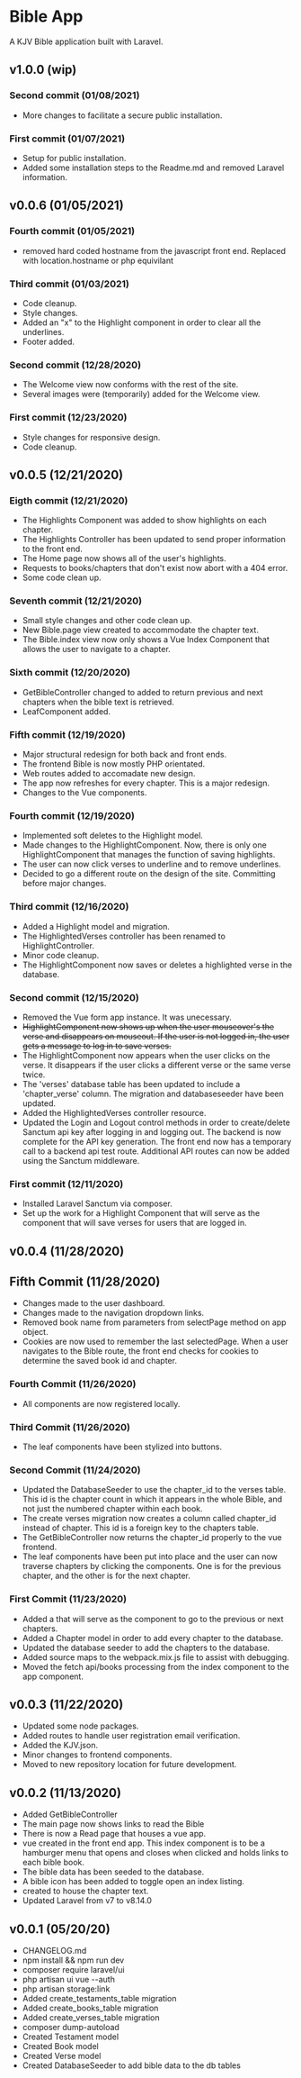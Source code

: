 # Bible App
A KJV Bible application built with Laravel.
## v1.0.0 (wip)
### Second commit (01/08/2021)
* More changes to facilitate a secure public installation.

### First commit (01/07/2021)
* Setup for public installation.
* Added some installation steps to the Readme.md and removed Laravel information.

## v0.0.6 (01/05/2021)
### Fourth commit (01/05/2021) 
* removed hard coded hostname from the javascript front end. Replaced with location.hostname or php equivilant


### Third commit (01/03/2021)
* Code cleanup.
* Style changes.
* Added an "x" to the Highlight component in order to clear all the underlines.
* Footer added.

### Second commit (12/28/2020)
* The Welcome view now conforms with the rest of the site.
* Several images were (temporarily) added for the Welcome view.

### First commit (12/23/2020)
* Style changes for responsive design.
* Code cleanup.

## v0.0.5 (12/21/2020)
### Eigth commit (12/21/2020)
* The Highlights Component was added to show highlights on each chapter.
* The Highlights Controller has been updated to send proper information to the front end. 
* The Home page now shows all of the user's highlights.
* Requests to books/chapters that don't exist now abort with a 404 error.
* Some code clean up.

### Seventh commit (12/21/2020)
* Small style changes and other code clean up.
* New Bible.page view created to accommodate the chapter text.
* The Bible.index view now only shows a Vue Index Component that allows the user to navigate to a chapter.
### Sixth commit (12/20/2020)
* GetBibleController changed to added to return previous and next chapters when the bible text is retrieved.
* LeafComponent added.

### Fifth commit (12/19/2020)
* Major structural redesign for both back and front ends.
* The frontend Bible is now mostly PHP orientated.
* Web routes added to accomadate new design.
* The app now refreshes for every chapter. This is a major redesign.
* Changes to the Vue components.

### Fourth commit (12/19/2020)
* Implemented soft deletes to the Highlight model.
* Made changes to the HighlightComponent. Now, there is only one HighlightComponent that manages the function
of saving highlights. 
* The user can now click verses to underline and to remove underlines. 
* Decided to go a different route on the design of the site. Committing before major changes.

### Third commit (12/16/2020)
* Added a Highlight model and migration.
* The HighlightedVerses controller has been renamed to HighlightController.
* Minor code cleanup.
* The HighlightComponent now saves or deletes a highlighted verse in the database.

### Second commit (12/15/2020)
* Removed the Vue form app instance. It was unecessary.
* <strike>HighlightComponent now shows up when the user mouseover's the verse and disappears on mouseout. If the user is not logged in,
the user gets a message to log in to save verses.</strike>
* The HighlightComponent now appears when the user clicks on the verse. It disappears if the user clicks a different verse or the same verse twice.
* The 'verses' database table has been updated to include a 'chapter_verse' column. The migration and databaseseeder have been updated.
* Added the HighlightedVerses controller resource.
* Updated the Login and Logout control methods in order to create/delete Sanctum api key after logging in and logging out.
The backend is now complete for the API key generation. The front end now has a temporary call to a backend api test route. 
Additional API routes can now be added using the Sanctum middleware.

### First commit (12/11/2020)
* Installed Laravel Sanctum via composer.
* Set up the work for a Highlight Component that will serve as the component that will save verses for users that are logged in.

## v0.0.4 (11/28/2020)
## Fifth Commit (11/28/2020)
* Changes made to the user dashboard.
* Changes made to the navigation dropdown links.
* Removed book name from parameters from selectPage method on app object.
* Cookies are now used to remember the last selectedPage. When a user navigates to the Bible route, 
the front end checks for cookies to determine the saved book id and chapter.
### Fourth Commit (11/26/2020)
* All components are now registered locally. 

### Third Commit (11/26/2020)
* The leaf components have been stylized into buttons. 

### Second Commit (11/24/2020)
* Updated the DatabaseSeeder to use the chapter_id to the verses table. This id is the 
chapter count in which it appears in the whole Bible, and not just the numbered chapter within each book.
* The create verses migration now creates a column called chapter_id instead of chapter. This id is a foreign 
key to the chapters table.
* The GetBibleController now returns the chapter_id properly to the vue frontend.
* The leaf components have been put into place and the user can now traverse chapters by clicking
the components. One is for the previous chapter, and the other is for the next chapter. 

### First Commit (11/23/2020)
* Added a <leaf-component> that will serve as the component to go to the previous
or next chapters.
* Added a Chapter model in order to add every chapter to the database.
* Updated the database seeder to add the chapters to the database.
* Added source maps to the webpack.mix.js file to assist with debugging.
* Moved the fetch api/books processing from the index component to the app component.

## v0.0.3 (11/22/2020)
* Updated some node packages.
* Added routes to handle user registration email verification.
* Added the KJV.json.
* Minor changes to frontend components. 
* Moved to new repository location for future development.

## v0.0.2 (11/13/2020)
* Added GetBibleController
* The main page now shows links to read the Bible
* There is now a Read page that houses a vue app.
* vue <index-component> created in the front end app. This index component 
is to be a hamburger menu that opens and closes when clicked and holds links to each 
bible book.
* The bible data has been seeded to the database.
* A bible icon has been added to toggle open an index listing.
* <page-component> created to house the chapter text.
* Updated Laravel from v7 to v8.14.0

## v0.0.1 (05/20/20)
* CHANGELOG.md
* npm install && npm run dev
* composer require laravel/ui
* php artisan ui vue --auth
* php artisan storage:link
* Added create_testaments_table migration
* Added create_books_table migration
* Added create_verses_table migration
* composer dump-autoload
* Created Testament model
* Created Book model
* Created Verse model
* Created DatabaseSeeder to add bible data to the db tables

